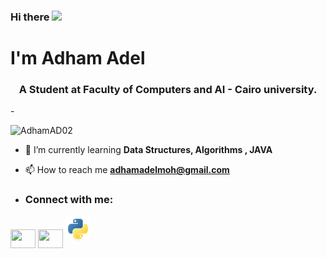 ### Hi there <img src="https://media.giphy.com/media/hvRJCLFzcasrR4ia7z/giphy.gif" width="5%"> <h1>I'm Adham Adel </h1>

<h3 align="center">A Student at Faculty of Computers and AI - Cairo university.</h3>
- <p align="left"> <img src="https://komarev.com/ghpvc/?username=AdhamAD02&label=Profile%20views&color=0e75b6&style=flat" alt="AdhamAD02" /> </p>

- 🌱 I’m currently learning **Data Structures, Algorithms , JAVA**

- 📫 How to reach me **adhamadelmoh@gmail.com**
- <h3 align="left">Connect with me:</h3>
<p align="left">
<a href="https://www.linkedin.com/in/adham-adel-a10b73232/" target="blank"><img align="center" src="https://raw.githubusercontent.com/rahuldkjain/github-profile-readme-generator/master/src/images/icons/Social/linked-in-alt.svg" height="30" width="40" /></a>
  <a href="https://www.facebook.com/adham.adel.547/" target="blank"><img align="center" src="https://raw.githubusercontent.com/rahuldkjain/github-profile-readme-generator/master/src/images/icons/Social/facebook.svg" height="30" width="40" /></a>
  <a href="https://www.python.org" target="_blank" rel="noreferrer"> <img src="https://raw.githubusercontent.com/devicons/devicon/master/icons/python/python-original.svg" alt="python" width="40" height="40"/> </a> </p>


